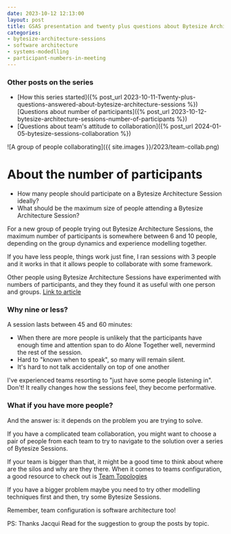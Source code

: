 ```yaml
---
date: 2023-10-12 12:13:00
layout: post
title: GSAS presentation and twenty plus questions about Bytesize Architecture sessions - The plan
categories:
- bytesize-architecture-sessions
- software architecture
- systems-modedlling
- participant-numbers-in-meeting
---
```



### Other posts on the series
* [How this series started]({% post_url 2023-10-11-Twenty-plus-questions-answered-about-bytesize-architecture-sessions %})
[Questions about number of participants]({% post_url 2023-10-12-bytesize-architecture-sessions-number-of-participants %})
* [Questions about team's attitude to collaboration]({% post_url 2024-01-05-bytesize-sessions-collaboration %})

![A group of people collaborating]({{ site.images }}/2023/team-collab.png)

# About the number of participants
* How many people should participate on a Bytesize Architecture Session ideally?
* What should be the maximum size of people attending a Bytesize Architecture Session?

For a new group of people trying out Bytesize Architecture Sessions, the maximum number of participants is somewhere between 6 and 10 people, depending on the group dynamics and experience modelling together.

If you have less people, things work just fine, I ran sessions with 3 people and it works in that it allows people to collaborate with some framework.

Other people using Bytesize Architecture Sessions have experimented with numbers of participants, and they
they found it as useful with one person and groups. [Link to article](https://bytesizearchitecturesessions.com/news/jean-de-barocchez-documentation)



### Why nine or less?

A session lasts between 45 and 60 minutes:

* When there are more people is unlikely that the participants have enough time and attention span to do Alone Together well, nevermind the rest of the session.
* Hard to "known when to speak", so many will remain silent.
* It's hard to not talk accidentally on top of one another 

I've experienced teams resorting to "just have some people listening in".  Don't! 
It really changes how the sessions feel, they become performative. 

### What if you have more people?

And the answer is: it depends on the problem you are trying to solve. 

If you have a complicated team collaboration, you might want to choose a pair of people from each team to try to navigate to the solution over a series of Bytesize Sessions. 

If your team is bigger than that, it might be a good time to think about where are the silos and why are they there. When it comes to teams configuration,  a good resource to check out is [Team Topologies](https://teamtopologies.com/book)

If you have a bigger problem maybe you need to try other modelling techniques first and then, try some Bytesize Sessions. 

Remember, team configuration is software architecture too!


PS: Thanks Jacqui Read for the suggestion to group the posts by topic.


